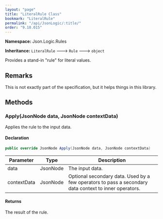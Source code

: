 ```yaml
---
layout: "page"
title: "LiteralRule Class"
bookmark: "LiteralRule"
permalink: "/api/JsonLogic/:title/"
order: "9.10.015"
---
```

**Namespace:** Json.Logic.Rules

**Inheritance:**
`LiteralRule`
 🡒 
`Rule`
 🡒 
`object`

Provides a stand-in "rule" for literal values.

## Remarks

This is not exactly part of the specification, but it helps things in this library.

## Methods

### Apply(JsonNode data, JsonNode contextData)

Applies the rule to the input data.

#### Declaration

```c#
public override JsonNode Apply(JsonNode data, JsonNode contextData)
```

| Parameter | Type | Description |
|---|---|---|
| data | JsonNode | The input data. |
| contextData | JsonNode | Optional secondary data.  Used by a few operators to pass a secondary<br>    data context to inner operators. |


#### Returns

The result of the rule.

